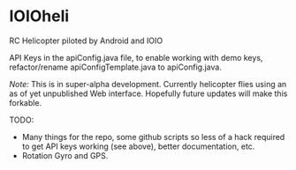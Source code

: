 IOIOheli
========

RC Helicopter piloted by Android and IOIO

API Keys in the apiConfig.java file, to enable working with demo keys, refactor/rename apiConfigTemplate.java to apiConfig.java.

*Note:* This is in super-alpha development. Currently helicopter flies using an as of yet unpublished Web interface. Hopefully future updates will make this forkable.

TODO:

- Many things for the repo, some github scripts so less of a hack required to get API keys working (see above), better documentation, etc.
- Rotation Gyro and GPS.


